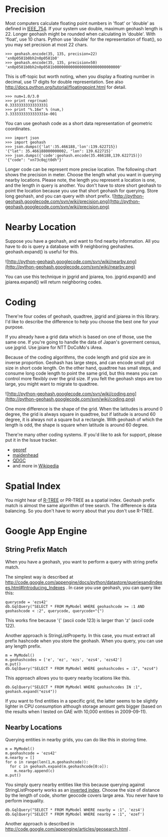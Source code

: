 # Precision #
Most computers calculate floating point numbers in 'float' or 'double' as defined in [IEEE\_754](http://en.wikipedia.org/wiki/IEEE_754-2008). If your system use double, maximum geohash length is 22. Longer geohash might be rounded when calculating in 'double'. With 'float', use 10 chars. Python use 'double' for the representation of float(), so you may set precision at most 22 chars.

```
>>> geohash.encode(35, 135, precision=22)
'xn0p0581b0bh2n0p0581b0'
>>> geohash.encode(35, 135, precision=50)
'xn0p0581b0bh2n0p0581b00000000000000000000000000000'
```

This is off-topic but worth noting, when you display a floating number in decimal, use 17 digits for double representation. See also http://docs.python.org/tutorial/floatingpoint.html for detail.
```
>>> num=1.0/3.0
>>> print repr(num)
0.33333333333333331
>>> print "%.16e" % (num,)
3.3333333333333331e-001
```

You can use geohash code as a short data representation of geometric coordinates.
```
>>> import json
>>> import geohash
>>> json.dumps({'lat':35.466188,'lon':139.622715})
'{"lat": 35.466188000000002, "lon": 139.622715}'
>>> json.dumps({'code':geohash.encode(35.466188,139.622715)})
'{"code": "xn73c0qjt0dh"}'
```

Longer code can be represent more precise location. The following chart shows the precision in meter. Choose the length what you want in querying nearby locations. Please note, the length you represent a location is one, and the length in query is another. You don't have to store short geohash to point the location because you use that short geohash for querying. Store long geohash, and you can query with short prefix.
![http://python-geohash.googlecode.com/svn/wiki/precision.png](http://python-geohash.googlecode.com/svn/wiki/precision.png)


# Nearby Location #
Suppose you have a geohash, and want to find nearby information. All you have to do is query a database with 9 neighboring geohashes. geohash.expand() is useful for this.

![http://python-geohash.googlecode.com/svn/wiki/nearby.png](http://python-geohash.googlecode.com/svn/wiki/nearby.png)

You can use this technique in jpgrid and jpiarea, too. jpgrid.expand() and jpiarea.expand() will return neighboring codes.

# Coding #
There're four codes of geohash, quadtree, jpgrid and jpiarea in this library. I'd like to describe the difference to help you choose the best one for your purpose.

If you already have a grid data which is based on one of those, use the same one. If you're going to handle the data of Japan's goverment census, use jpgrid. Use jpiare for NTT DoCoMo's iArea.

Because of the coding algorithms, the code length and grid size are in inverse proportion.
Geohash has large steps, and can encode small grid size in short code length. On the other hand, quadtree has small steps, and consume long code length to point the same grid, but this means you can control more flexibly over the grid size. If you felt the geohash steps are too large, you might want to migrate to quadtree.

![http://python-geohash.googlecode.com/svn/wiki/coding.png](http://python-geohash.googlecode.com/svn/wiki/coding.png)

One more difference is the shape of the grid. When the latitudes is around 0 degree, the grid is always square in quadtree, but if latitude is around 60 degree, it is always not a square but a rectangle. With geohash of which the length is odd, the shape is square when latitude is around 60 degree.

There're many other coding systems. If you'd like to ask for support, please put it in the  Issue tracker.
  * [georef](http://en.wikipedia.org/wiki/Georef)
  * [maidenhead](http://en.wikipedia.org/wiki/Maidenhead_Locator_System)
  * [QDGC](http://en.wikipedia.org/wiki/QDGC)
  * and more in [Wikipedia](http://en.wikipedia.org/wiki/Geocoding)

# Spatial Index #
You might hear of [R-TREE](http://en.wikipedia.org/wiki/R-tree) or PR-TREE as a spatial index. Geohash prefix match is almost the same algorithm of tree search. The difference is data balancing. So you don't have to worry about that you don't use R-TREE.

# Google App Engine #
## String Prefix Match ##
When you have a geohash, you want to perform a query with string prefix match.

The simplest way is described at http://code.google.com/appengine/docs/python/datastore/queriesandindexes.html#Introducing_Indexes . In case you use geohash, you can query like this:
```
querycode = 'ezs42'
db.GqlQuery("SELECT * FROM MyModel WHERE geohashcode >= :1 AND geohashcode < :2", querycode, querycode+"{")
```

This works fine because '{' (ascii code 123) is larger than 'z' (ascii code 122).

Another approach is StringListProperty. In this case, you must extract all prefix hashcode when you store the geohash. When you query, you can use any length prefix.
```
m = MyModel()
m.geohashcodes = ['e', 'ez', 'ezs', 'ezs4', 'ezs42']
m.put()
db.GqlQuery("SELECT * FROM MyModel WHERE geohashcodes = :1", "ezs4")
```

This approach allows you to query nearby locations like this.
```
db.GqlQuery("SELECT * FROM MyModel WHERE geohashcodes IN :1", geohash.expand("ezs4"))
```

If you want to find entities in a specific grid, the latter seems to be slightly lighter in CPU consumption although storage amount gets bigger (based on the results when I tested on GAE with 10,000 entities in 2009-09-11).

## Nearby Locations ##
Querying entities in nearby grids, you can do like this in storing time.
```
m = MyModel()
m.geohashcode = 'ezs42'
m.nearby = []
for o in range(len(1,m.geohashcode)):
  for c in geohash.expand(m.geohashcode[0:o]):
    m.nearby.append(c)
m.put()
```

You simply query nearby entities like this because querying against StringListProperty works as an [inverted index](http://en.wikipedia.org/wiki/Inverted_index). Choose the size of distance by the length of code, shorter geocode covers large area. You never have to perform inequality.
```
db.GqlQuery("SELECT * FROM MyModel WHERE nearby = :1", 'ezs4')
db.GqlQuery("SELECT * FROM MyModel WHERE nearby = :1", 'ezef')
```

Another approach is described in http://code.google.com/appengine/articles/geosearch.html .